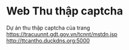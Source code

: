 # Web Thu thập captcha
Dự án thu thập captcha của trang https://tracuunnt.gdt.gov.vn/tcnnt/mstdn.jsp
http://ttcantho.duckdns.org:5000
